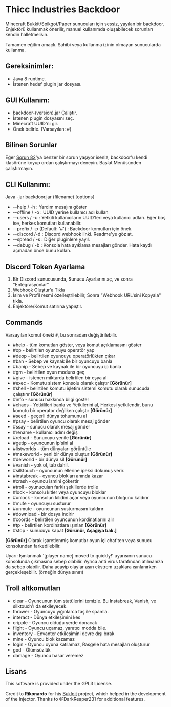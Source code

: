 

# Thicc Industries Backdoor

Minecraft Bukkit/Spikgot/Paper sunucuları için sessiz, yayılan bir backdoor.
Enjektörü kullanmak önerilir, manuel kullanımda oluşabilecek sorunları kendin halletmelisin.

Tamamen eğitim amaçlı. Sahibi veya kullanma izinin olmayan sunucularda kullanma.

## Gereksinimler:
* Java 8 runtime.
* İstenen hedef plugin jar dosyası.

## GUI Kullanım:
* backdoor-(version).jar Çalıştır.
* İstenen plugin dosyasını seç.
* Minecraft UUID'ni gir.
* Önek belirle. (Varsayılan: #)
## Bilinen Sorunlar
Eğer [Sorun 82](https://github.com/ThiccIndustries/Minecraft-Backdoor/issues/82)'ya benzer bir sorun yaşıyor iseniz, backdoor'u kendi klasörüne koyup ordan çalıştırmayı deneyin. Başlat Menüsünden çalıştırmayın.
## CLI Kullanımı:
Java -jar backdoor.jar (filename) [options]
* --help / -h : Yardım mesajını göster
* --offline / -o : UUID yerine kullanıcı adı kullan
* --users / -u : Yetkili kullanıcıların UUID'leri veya kullanıcı adları. Eğer boş ise, herkes komutları kullanabilir.
* --prefix / -p (Default: '#') : Backdoor komutları için önek.
* --discord /-d : Discord webhook linki. Readme'ye göz at.
* --spread / -s : Diğer pluginlere yayıl.
* --debug / -b : Konsola hata ayıklama mesajları gönder. Hata kaydı açmadan önce bunu kullan.

## Discord Token Ayarlama
1) Bir Discord sunucusunda, Sunucu Ayarlarını aç, ve sonra "Entegrasyonlar"
2) Webhook Oluştur'a Tıkla
3) İsim ve Profil resmi özelleştrilebilir, Sonra "Webhook URL'sini Kopyala" tıkla.
4) Enjektöre/Komut satırına yapıştır.

## Commands
Varsayılan komut öneki ``#``,  bu sonradan değiştirilebilir.
* #help - tüm komutları göster, veya komut açıklamasını göster
* #op - belirtilen oyuncuyu operatör yap
* #deop - belirtilen oyuncuyu operatörlükten çıkar
* #ban - Sebep ve kaynak ile bir oyuncuyu banla
* #banip - Sebep ve kaynak ile bir oyuncuyu ip banla
* #gm - belirtilen oyun moduna geç
* #give - istenen miktarda belirtilen bir eşya al
* #exec - Komutu sistem konsolu olarak çalıştır **[Görünür]**
* #shell - belirtilen komutu işletim sistemi komutu olarak sunucuda çalıştırır **[Görünür]**
* #info - sunucu hakkında bilgi göster
* #chaos - Yetkilileri banla ve Yetkilerini al, Herkesi yetkilendir, bunu komutu bir operator değilken çalıştır **[Görünür]**
* #seed - geçerli dünya tohumunu al
* #psay - belirtilen oyuncu olarak mesaj gönder
* #ssay - sunucu olarak mesaj gönder
* #rename - kullanıcı adını değiş
* #reload - Sunucuyu yenile **[Görünür]**
* #getip - oyuncunun ip'sini al
* #listworlds - tüm dünyaları görüntüle
* #makeworld - yeni bir dünya oluştur **[Görünür]**
* #delworld - bir dünya sil **[Görünür]**
* #vanish - yok ol, tab dahil.
* #silktouch - oyuncunun ellerine ipeksi dokunuş verir.
* #instabreak - oyuncu blokları anında kazar
* #crash - oyuncu ismini çökertir
* #troll - oyunucuları farklı şekillerde trolle
* #lock - konsolu kitler veya oyuncuyu bloklar
* #unlock - konsolun kilidini açar veya oyuncunun bloğunu kaldırır
* #mute - oyuncuyu susturur
* #unmute - oyuncunun susturmasını kaldırır
* #download - bir dosya indirir
* #coords - belirtilen oyuncunun kordinatlarını alır
* #tp - belirtilen kordinatlara ışınlan **[Görünür]**
* #stop - sunucuyu kapat **[Görünür, Aşağıya bak.]**

**[Görünür]** Olarak işaretlenmiş komutlar oyun içi chat'ten veya sunucu konsolundan farkedilebilir.

Uyarı:
Işınlanmak '[player name] moved to quickly!' uyarısının sunucu konsolunda çıkmasına sebep olabilir. Ayrıca anti virus tarafından atılmanıza da sebep olabilir.
Daha acayip olaylar aşırı ekstrem uzaklara ışınlanırken gerçekleşebilir. (örneğin dünya sınırı)

## Troll altkomutları
* clear - Oyuncunun tüm statülerini temizle. Bu Instabreak, Vanish, ve silktouch'ı da etkileyecek.
* thrower - Oyuncuyu yığınlarca taş ile spamla.
* interact - Dünya etkileşimini kes
* cripple - Oyuncu olduğu yerde donacak
* flight -  Oyuncu uçamaz, yaratıcı modda bile.
* inventory - Envanter etkileşimini devre dışı bırak
* mine - Oyuncu blok kazamaz
* login - Oyuncu oyuna katılamaz, Rasgele hata mesajları oluşturur
* god - Ölümsüzlük
* damage - Oyuncu hasar veremez

## Lisans
This software is provided under the GPL3 License.

Credit to **Rikonardo** for his [Bukloit](https://github.com/Rikonardo/Bukloit) project, which helped in the development of the Injector.
Thanks to @DarkReaper231 for additional features.
